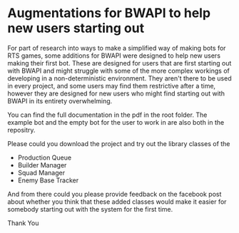 # Augmentations for BWAPI to help new users starting out

For part of research into ways to make a simplified way of making bots for RTS games, some additions for BWAPI were designed to help new users making their first bot. These are designed for users that are first starting out with BWAPI and might struggle with some of the more complex workings of developing in a non-deterministic environment. They aren't there to be used in every project, and some users may find them restrictive after a time, however they are designed for new users who might find starting out with BWAPI in its entirety overwhelming.


You can find the full documentation in the pdf in the root folder. The example bot and the empty bot for the user to work in are also both in the repositry.

Please could you download the project and try out the library classes of the 
  - Production Queue
  - Builder Manager
  - Squad Manager
  - Enemy Base Tracker

And from there could you please provide feedback on the facebook post about whether you think that these added classes would make it easier for somebody starting out with the system for the first time. 

Thank You
